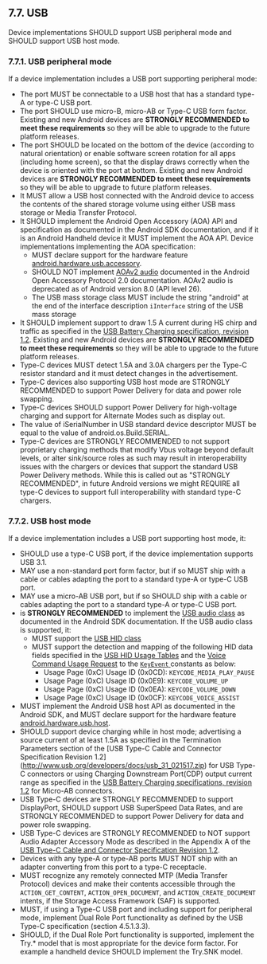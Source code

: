 ## 7.7\. USB

Device implementations SHOULD support USB peripheral mode and SHOULD support USB
host mode.

### 7.7.1\. USB peripheral mode

If a device implementation includes a USB port supporting peripheral mode:

*   The port MUST be connectable to a USB host that has a standard type-A or
    type-C USB port.
*   The port SHOULD use micro-B, micro-AB or Type-C USB form factor. Existing
    and new Android devices are **STRONGLY RECOMMENDED to meet these
    requirements** so they will be able to upgrade to the future platform
    releases.
*   The port SHOULD be located on the bottom of the device
    (according to natural orientation) or enable software screen rotation for
    all apps (including home screen), so that the display draws correctly when
    the device is oriented with the port at bottom. Existing and new Android
    devices are **STRONGLY RECOMMENDED to meet these requirements** so they will
    be able to upgrade to future platform releases.
*   It MUST allow a USB host connected with the Android device to access the
    contents of the shared storage volume using either USB mass storage or Media
    Transfer Protocol.
*   It SHOULD implement the Android Open Accessory (AOA) API and specification
    as documented in the Android SDK documentation, and if it is an Android
    Handheld device it MUST implement the AOA API. Device implementations
    implementing the AOA specification:
    *   MUST declare support for the hardware feature
        [android.hardware.usb.accessory](http://developer.android.com/guide/topics/connectivity/usb/accessory.html).
    *   SHOULD NOT implement [AOAv2 audio](https://source.android.com/devices/accessories/aoa2#audio-support)
        documented in the Android Open Accessory Protocol 2.0 documentation.
        AOAv2 audio is deprecated as of Android version 8.0 (API level 26).
    *   The USB mass storage class MUST include the string "android" at the end
        of the interface description `iInterface` string of the USB mass storage
*   It SHOULD implement support to draw 1.5 A current during HS chirp and
    traffic as specified in the [USB Battery Charging specification, revision 1.2](http://www.usb.org/developers/docs/devclass_docs/BCv1.2_070312.zip).
    Existing and new Android devices are **STRONGLY RECOMMENDED to meet these
    requirements** so they will be able to upgrade to the future platform
    releases.
*   Type-C devices MUST detect 1.5A and 3.0A chargers per the Type-C resistor
    standard and it must detect changes in the advertisement.
*   Type-C devices also supporting USB host mode are STRONGLY RECOMMENDED to
    support Power Delivery for data and power role swapping.
*   Type-C devices SHOULD support Power Delivery for high-voltage charging and
    support for Alternate Modes such as display out.
*   The value of iSerialNumber in USB standard device descriptor MUST be equal
    to the value of android.os.Build.SERIAL.
*   Type-C devices are STRONGLY RECOMMENDED to not support proprietary charging
    methods that modify Vbus voltage beyond default levels, or alter sink/source
    roles as such may result in interoperability issues with the chargers or
    devices that support the standard USB Power Delivery methods. While this is
    called out as "STRONGLY RECOMMENDED", in future Android versions we might
    REQUIRE all type-C devices to support full interoperability with standard
    type-C chargers.

### 7.7.2\. USB host mode

If a device implementation includes a USB port supporting host mode, it:

*   SHOULD use a type-C USB port, if the device implementation supports USB 3.1.
*   MAY use a non-standard port form factor, but if so MUST ship with a cable or
    cables adapting the port to a standard type-A or type-C USB port.
*   MAY use a micro-AB USB port, but if so SHOULD ship with a cable or cables adapting the port to a standard type-A or type-C USB port.
*   is **STRONGLY RECOMMENDED** to implement the
    [USB audio class](http://developer.android.com/reference/android/hardware/usb/UsbConstants.html#USB_CLASS_AUDIO)
    as documented in the Android SDK documentation. If the USB audio class is
    supported, it:
    *   MUST support the [USB HID
        class](https://developer.android.com/reference/android/hardware/usb/UsbConstants.html#USB_CLASS_HID)
    *   MUST support the detection and mapping of the following HID data fields
        specified in the [USB HID Usage
        Tables](http://www.usb.org/developers/hidpage/Hut1_12v2.pdf) and the
        [Voice Command Usage
        Request](http://www.usb.org/developers/hidpage/Voice_Command_Usage.pdf)
        to the [`KeyEvent`
        ](https://developer.android.com/reference/android/view/KeyEvent.html)
        constants as below:
        *   Usage Page (0xC) Usage ID (0x0CD): `KEYCODE_MEDIA_PLAY_PAUSE`
        *   Usage Page (0xC) Usage ID (0x0E9): `KEYCODE_VOLUME_UP`
        *   Usage Page (0xC) Usage ID (0x0EA): `KEYCODE_VOLUME_DOWN`
        *   Usage Page (0xC) Usage ID (0x0CF): `KEYCODE_VOICE_ASSIST`
*   MUST implement the Android USB host API as documented in the Android SDK,
    and MUST declare support for the hardware feature
    [android.hardware.usb.host](http://developer.android.com/guide/topics/connectivity/usb/host.html).
*   SHOULD support device charging while in host mode; advertising a source
    current of at least 1.5A as specified in the Termination Parameters section
    of the [USB Type-C Cable and Connector Specification Revision 1.2] (http://www.usb.org/developers/docs/usb_31_021517.zip)
    for USB Type-C connectors or using Charging Downstream Port(CDP) output
    current range as specified in the [USB Battery Charging specifications, revision 1.2](http://www.usb.org/developers/docs/devclass_docs/BCv1.2_070312.zip)
    for Micro-AB connectors.
*   USB Type-C devices are STRONGLY RECOMMENDED to support DisplayPort, SHOULD
    support USB SuperSpeed Data Rates, and are STRONGLY RECOMMENDED to support
    Power Delivery for data and power role swapping.
*   USB Type-C devices are STRONGLY RECOMMENDED to NOT support
    Audio Adapter Accessory Mode as described in the Appendix A of the
    [USB Type-C Cable and Connector Specification Revision 1.2](http://www.usb.org/developers/docs/).
*   Devices with any type-A or type-AB ports MUST NOT ship with an adapter converting
    from this port to a type-C receptacle.
*   MUST recognize any remotely connected MTP (Media Transfer Protocol) devices
    and make their contents accessible through the `ACTION_GET_CONTENT`,
    `ACTION_OPEN_DOCUMENT`, and `ACTION_CREATE_DOCUMENT` intents, if the Storage Access
    Framework (SAF) is supported.
*   MUST, if using a Type-C USB port and including support for peripheral mode,
    implement Dual Role Port functionality as defined by the USB Type-C
    specification (section 4.5.1.3.3).
*   SHOULD, if the Dual Role Port functionality is supported, implement the
    Try.\* model that is most appropriate for the device form factor. For
    example a handheld device SHOULD implement the Try.SNK model.
